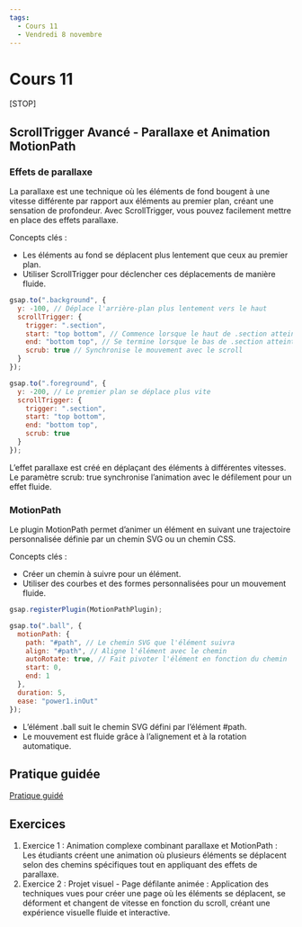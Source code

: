 ```yaml
---
tags:
  - Cours 11
  - Vendredi 8 novembre
---
```


# Cours 11

[STOP]

## ScrollTrigger Avancé - Parallaxe et Animation MotionPath

### Effets de parallaxe

La parallaxe est une technique où les éléments de fond bougent à une vitesse différente par rapport aux éléments au premier plan, créant une sensation de profondeur. Avec ScrollTrigger, vous pouvez facilement mettre en place des effets parallaxe.

Concepts clés :

*	Les éléments au fond se déplacent plus lentement que ceux au premier plan.
*	Utiliser ScrollTrigger pour déclencher ces déplacements de manière fluide.

```javascript
gsap.to(".background", {
  y: -100, // Déplace l'arrière-plan plus lentement vers le haut
  scrollTrigger: {
    trigger: ".section",
    start: "top bottom", // Commence lorsque le haut de .section atteint le bas du viewport
    end: "bottom top", // Se termine lorsque le bas de .section atteint le haut du viewport
    scrub: true // Synchronise le mouvement avec le scroll
  }
});

gsap.to(".foreground", {
  y: -200, // Le premier plan se déplace plus vite
  scrollTrigger: {
    trigger: ".section",
    start: "top bottom",
    end: "bottom top",
    scrub: true
  }
});
```

L’effet parallaxe est créé en déplaçant des éléments à différentes vitesses.
Le paramètre scrub: true synchronise l’animation avec le défilement pour un effet fluide.

### MotionPath

Le plugin MotionPath permet d’animer un élément en suivant une trajectoire personnalisée définie par un chemin SVG ou un chemin CSS.

Concepts clés :

*	Créer un chemin à suivre pour un élément.
*	Utiliser des courbes et des formes personnalisées pour un mouvement fluide.

```javascript
gsap.registerPlugin(MotionPathPlugin);

gsap.to(".ball", {
  motionPath: {
    path: "#path", // Le chemin SVG que l'élément suivra
    align: "#path", // Aligne l'élément avec le chemin
    autoRotate: true, // Fait pivoter l'élément en fonction du chemin
    start: 0,
    end: 1
  },
  duration: 5,
  ease: "power1.inOut"
});
```

*	L’élément .ball suit le chemin SVG défini par l’élément #path.
*	Le mouvement est fluide grâce à l’alignement et à la rotation automatique.

## Pratique guidée

[Pratique guidé](./exercices/gsap-motionpath-parallax.md)

## Exercices

1. Exercice 1 : Animation complexe combinant parallaxe et MotionPath : Les étudiants créent une animation où plusieurs éléments se déplacent selon des chemins spécifiques tout en appliquant des effets de parallaxe.
1. Exercice 2 : Projet visuel - Page défilante animée : Application des techniques vues pour créer une page où les éléments se déplacent, se déforment et changent de vitesse en fonction du scroll, créant une expérience visuelle fluide et interactive.
